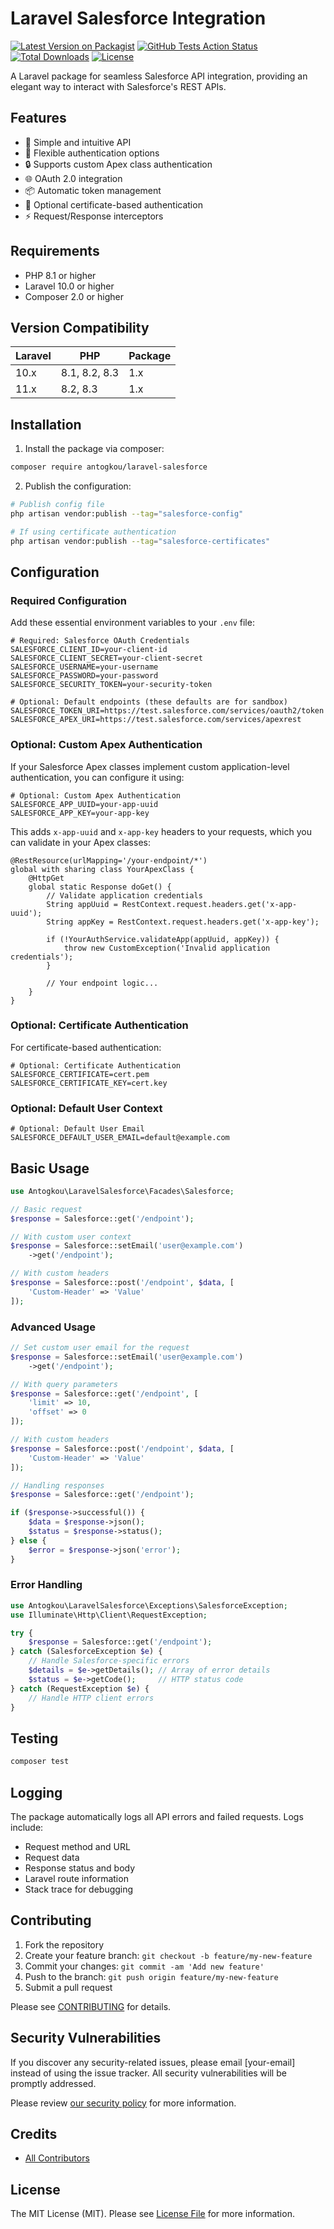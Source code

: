 # Laravel Salesforce Integration

[![Latest Version on Packagist](https://img.shields.io/packagist/v/antogkou/laravel-salesforce.svg?style=flat-square)](https://packagist.org/packages/antogkou/laravel-salesforce)
[![GitHub Tests Action Status](https://img.shields.io/github/workflow/status/antogkou/laravel-salesforce/Tests?label=tests)](https://github.com/antogkou/laravel-salesforce/actions?query=workflow%3ATests+branch%3Amain)
[![Total Downloads](https://img.shields.io/packagist/dt/antogkou/laravel-salesforce.svg?style=flat-square)](https://packagist.org/packages/antogkou/laravel-salesforce)
[![License](https://img.shields.io/packagist/l/antogkou/laravel-salesforce.svg?style=flat-square)](https://packagist.org/packages/antogkou/laravel-salesforce)

A Laravel package for seamless Salesforce API integration, providing an elegant way to interact with Salesforce's REST
APIs.

## Features

- 🚀 Simple and intuitive API
- 🔑 Flexible authentication options
- 🔒 Supports custom Apex class authentication
- 🌐 OAuth 2.0 integration
- 📦 Automatic token management
- 🔐 Optional certificate-based authentication
- ⚡ Request/Response interceptors

## Requirements

- PHP 8.1 or higher
- Laravel 10.0 or higher
- Composer 2.0 or higher

## Version Compatibility

| Laravel | PHP           | Package |
|---------|---------------|---------|
| 10.x    | 8.1, 8.2, 8.3 | 1.x     |
| 11.x    | 8.2, 8.3      | 1.x     |

## Installation

1. Install the package via composer:

```bash
composer require antogkou/laravel-salesforce
```

2. Publish the configuration:

```bash
# Publish config file
php artisan vendor:publish --tag="salesforce-config"

# If using certificate authentication
php artisan vendor:publish --tag="salesforce-certificates"
```

## Configuration

### Required Configuration

Add these essential environment variables to your `.env` file:

```env
# Required: Salesforce OAuth Credentials
SALESFORCE_CLIENT_ID=your-client-id
SALESFORCE_CLIENT_SECRET=your-client-secret
SALESFORCE_USERNAME=your-username
SALESFORCE_PASSWORD=your-password
SALESFORCE_SECURITY_TOKEN=your-security-token

# Optional: Default endpoints (these defaults are for sandbox)
SALESFORCE_TOKEN_URI=https://test.salesforce.com/services/oauth2/token
SALESFORCE_APEX_URI=https://test.salesforce.com/services/apexrest
```

### Optional: Custom Apex Authentication

If your Salesforce Apex classes implement custom application-level authentication, you can configure it using:

```env
# Optional: Custom Apex Authentication
SALESFORCE_APP_UUID=your-app-uuid
SALESFORCE_APP_KEY=your-app-key
```

This adds `x-app-uuid` and `x-app-key` headers to your requests, which you can validate in your Apex classes:

```apex
@RestResource(urlMapping='/your-endpoint/*')
global with sharing class YourApexClass {
    @HttpGet
    global static Response doGet() {
        // Validate application credentials
        String appUuid = RestContext.request.headers.get('x-app-uuid');
        String appKey = RestContext.request.headers.get('x-app-key');
        
        if (!YourAuthService.validateApp(appUuid, appKey)) {
            throw new CustomException('Invalid application credentials');
        }
        
        // Your endpoint logic...
    }
}
```

### Optional: Certificate Authentication

For certificate-based authentication:

```env
# Optional: Certificate Authentication
SALESFORCE_CERTIFICATE=cert.pem
SALESFORCE_CERTIFICATE_KEY=cert.key
```

### Optional: Default User Context

```env
# Optional: Default User Email
SALESFORCE_DEFAULT_USER_EMAIL=default@example.com
```

## Basic Usage

```php
use Antogkou\LaravelSalesforce\Facades\Salesforce;

// Basic request
$response = Salesforce::get('/endpoint');

// With custom user context
$response = Salesforce::setEmail('user@example.com')
    ->get('/endpoint');

// With custom headers
$response = Salesforce::post('/endpoint', $data, [
    'Custom-Header' => 'Value'
]);
```

### Advanced Usage

```php
// Set custom user email for the request
$response = Salesforce::setEmail('user@example.com')
    ->get('/endpoint');

// With query parameters
$response = Salesforce::get('/endpoint', [
    'limit' => 10,
    'offset' => 0
]);

// With custom headers
$response = Salesforce::post('/endpoint', $data, [
    'Custom-Header' => 'Value'
]);

// Handling responses
$response = Salesforce::get('/endpoint');

if ($response->successful()) {
    $data = $response->json();
    $status = $response->status();
} else {
    $error = $response->json('error');
}
```

### Error Handling

```php
use Antogkou\LaravelSalesforce\Exceptions\SalesforceException;
use Illuminate\Http\Client\RequestException;

try {
    $response = Salesforce::get('/endpoint');
} catch (SalesforceException $e) {
    // Handle Salesforce-specific errors
    $details = $e->getDetails(); // Array of error details
    $status = $e->getCode();     // HTTP status code
} catch (RequestException $e) {
    // Handle HTTP client errors
}
```

## Testing

```bash
composer test
```

## Logging

The package automatically logs all API errors and failed requests. Logs include:

- Request method and URL
- Request data
- Response status and body
- Laravel route information
- Stack trace for debugging

## Contributing

1. Fork the repository
2. Create your feature branch: `git checkout -b feature/my-new-feature`
3. Commit your changes: `git commit -am 'Add new feature'`
4. Push to the branch: `git push origin feature/my-new-feature`
5. Submit a pull request

Please see [CONTRIBUTING](.github/CONTRIBUTING.md) for details.

## Security Vulnerabilities

If you discover any security-related issues, please email [your-email] instead of using the issue tracker. All security
vulnerabilities will be promptly addressed.

Please review [our security policy](../../security/policy) for more information.

## Credits

- [All Contributors](../../contributors)

## License

The MIT License (MIT). Please see [License File](LICENSE.md) for more information.
